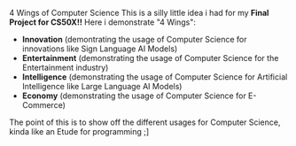 4 Wings of Computer Science
This is a silly little idea i had for my **Final Project for CS50X!!** 
Here i demonstrate "4 Wings":
  - **Innovation** (demontrating the usage of Computer Science for innovations like Sign Language AI Models)
  - **Entertainment** (demonstrating the usage of Computer Science for the Entertainment industry)
  - **Intelligence** (demonstrating the usage of Computer Science for Artificial Intelligence like Large Language AI Models)
  - **Economy** (demonstrating the usage of Computer Science for E-Commerce)

The point of this is to show off the different usages for Computer Science, kinda like an Etude for programming ;]
